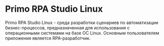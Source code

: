 # Primo RPA Studio Linux

Primo RPA Studio Linux - среда разработки сценариев по автоматизации бизнес-процессов, предназначенная для использования с операционными системами на базе ОС Linux. Основным пользователем приложения является RPA-разработчик.
